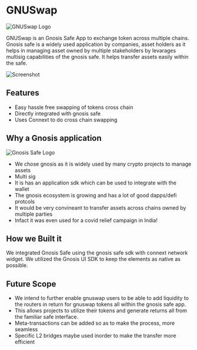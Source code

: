 # GNUSwap

![GNUSwap Logo](https://i.imgur.com/oaH610z.png)

GNUSwap is an Gnosis Safe App to exchange token across multiple chains. Gnosis safe is a widely used application by companies, asset holders as it helps in managing asset owned by multiple stakeholders by levarages multisig capabilities of the gnosis safe. It helps transfer assets easily within the safe.

![Screenshot](https://i.imgur.com/0FwiwPk.png)

## Features

* Easy hassle free swapping of tokens cross chain
* Directly integrated with gnosis safe
* Uses Connext to do cross chain swapping

## Why a Gnosis application

![Gnosis Safe Logo](https://i.imgur.com/AakfZs8.png)

* We chose gnosis as it is widely used by many crypto projects to manage assets
* Multi sig
* It is has an application sdk which can be used to integrate with the wallet
* The gnosis ecosystem is growing and has a lot of good dapps/defi protcols
* It would be very convineant to transfer assets across chains owned by multiple parties
* Infact it was even used for a covid relief campaign in India!

## How we Built it 

We integrated Gnosis Safe using the gnosis safe sdk with connext network widget. 
We utilized the Gnosis UI SDK to keep the elements as native as possible.

## Future Scope

* We intend to further enable gnuswap users to be able to add liquidity to the routers in return for gnuswap tokens all within the gnosis safe app.
* This allows projects to utilize their tokens and generate returns all from the familiar safe interface.
* Meta-transactions can be added so as to make the process, more seamless
* Specific L2 bridges maybe used inorder to make the transfer more efficient
